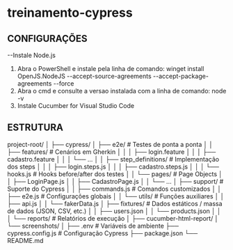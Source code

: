 # treinamento-cypress

## CONFIGURAÇÕES
--Instale Node.js
1. Abra o PowerShell e instale pela linha de comando: winget install OpenJS.NodeJS --accept-source-agreements --accept-package-agreements --force
3. Abra o cmd e consulte a versao instalada com a linha de comando: node -v
4. Instale Cucumber for Visual Studio Code


## ESTRUTURA
project-root/
│
├── cypress/
│   ├── e2e/                       # Testes de ponta a ponta
│   │   ├── features/              # Cenários em Gherkin
│   │   │   ├── login.feature
│   │   │   ├── cadastro.feature
│   │   │   └── ...
│   │   ├── step_definitions/      # Implementação dos steps
│   │   │   ├── login.steps.js
│   │   │   ├── cadastro.steps.js
│   │   │   └── hooks.js           # Hooks before/after dos testes
│   │   └── pages/                 # Page Objects
│   │       ├── LoginPage.js
│   │       ├── CadastroPage.js
│   │       └── ...
│   ├── support/                   # Suporte do Cypress
│   │   ├── commands.js            # Comandos customizados
│   │   ├── e2e.js                 # Configurações globais
│   │   └── utils/                 # Funções auxiliares
│   │       ├── api.js
│   │       └── fakerData.js
│   ├── fixtures/                  # Dados estáticos / massa de dados (JSON, CSV, etc.)
│   │   ├── users.json
│   │   └── products.json
│   │
│   └── reports/                   # Relatórios de execução
│       ├── cucumber-html-report/
│       └── screenshots/
│
├── .env                           # Variáveis de ambiente
├── cypress.config.js              # Configuração Cypress
├── package.json
└── README.md